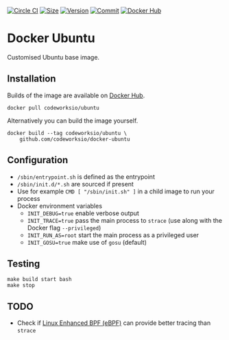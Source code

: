 [![Circle CI](https://circleci.com/gh/codeworksio/docker-ubuntu.svg?style=shield "CircleCI")](https://circleci.com/gh/codeworksio/docker-ubuntu)&nbsp;[![Size](https://images.microbadger.com/badges/image/codeworksio/ubuntu.svg)](http://microbadger.com/images/codeworksio/ubuntu)&nbsp;[![Version](https://images.microbadger.com/badges/version/codeworksio/ubuntu.svg)](http://microbadger.com/images/codeworksio/ubuntu)&nbsp;[![Commit](https://images.microbadger.com/badges/commit/codeworksio/ubuntu.svg)](http://microbadger.com/images/codeworksio/ubuntu)&nbsp;[![Docker Hub](https://img.shields.io/docker/pulls/codeworksio/ubuntu.svg)](https://hub.docker.com/r/codeworksio/ubuntu/)

Docker Ubuntu
=============

Customised Ubuntu base image.

Installation
------------

Builds of the image are available on [Docker Hub](https://hub.docker.com/r/codeworksio/ubuntu/).

    docker pull codeworksio/ubuntu

Alternatively you can build the image yourself.

    docker build --tag codeworksio/ubuntu \
        github.com/codeworksio/docker-ubuntu

Configuration
-------------

* `/sbin/entrypoint.sh` is defined as the entrypoint
* `/sbin/init.d/*.sh` are sourced if present
* Use for example `CMD [ "/sbin/init.sh" ]` in a child image to run your process
* Docker environment variables
    - `INIT_DEBUG=true` enable verbose output
    - `INIT_TRACE=true` pass the main process to `strace` (use along with the Docker flag `--privileged`)
    - `INIT_RUN_AS=root` start the main process as a privileged user
    - `INIT_GOSU=true` make use of `gosu` (default)

Testing
-------

    make build start bash
    make stop

TODO
----

* Check if [Linux Enhanced BPF (eBPF)](http://www.brendangregg.com/ebpf.html) can provide better tracing than `strace`
